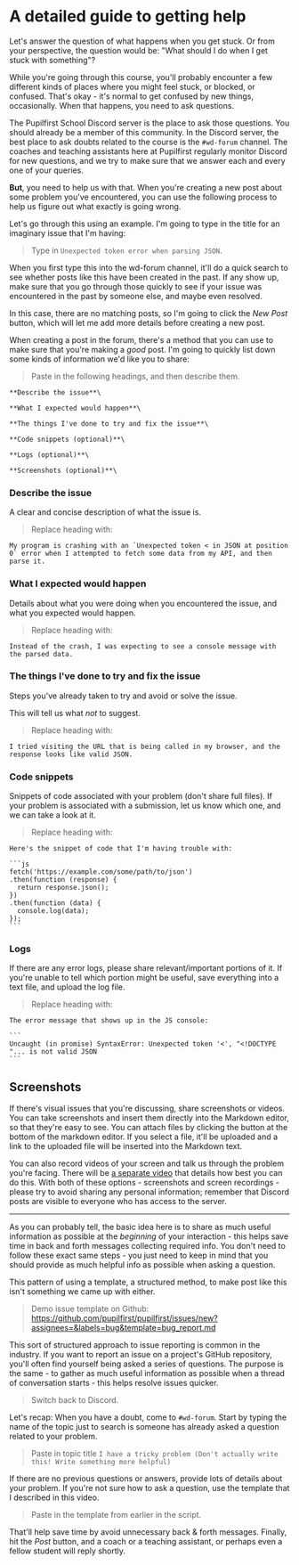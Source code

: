 # A detailed guide to getting help

Let's answer the question of what happens when you get stuck. Or from your perspective, the question would be: "What should I do when I get stuck with something"?

While you're going through this course, you'll probably encounter a few different kinds of places where you might feel stuck, or blocked, or confused. That's okay - it's normal to get confused by new things, occasionally. When that happens, you need to ask questions.

The Pupilfirst School Discord server is the place to ask those questions. You should already be a member of this community. In the Discord server, the best place to ask doubts related to the course is the `#wd-forum` channel. The coaches and teaching assistants here at Pupilfirst regularly monitor Discord for new questions, and we try to make sure that we answer each and every one of your queries.

**But**, you need to help us with that. When you're creating a new post about some problem you've encountered, you can use the following process to help us figure out what exactly is going wrong.

Let's go through this using an example. I'm going to type in the title for an imaginary issue that I'm having:

> Type in `Unexpected token error when parsing JSON`.

When you first type this into the wd-forum channel, it'll do a quick search to see whether posts like this have been created in the past. If any show up, make sure that you go through those quickly to see if your issue was encountered in the past by someone else, and maybe even resolved.

In this case, there are no matching posts, so I'm going to click the _New Post_ button, which will let me add more details before creating a new post.

When creating a post in the forum, there's a method that you can use to make sure that you're making a _good_ post. I'm going to quickly list down some kinds of information we'd like you to share:

> Paste in the following headings, and then describe them.

```
**Describe the issue**\

**What I expected would happen**\

**The things I've done to try and fix the issue**\

**Code snippets (optional)**\

**Logs (optional)**\

**Screenshots (optional)**\
```

### Describe the issue

A clear and concise description of what the issue is.

> Replace heading with:

```
My program is crashing with an `Unexpected token < in JSON at position 0` error when I attempted to fetch some data from my API, and then parse it.
```

### What I expected would happen

Details about what you were doing when you encountered the issue, and what you expected would happen.

> Replace heading with:

```
Instead of the crash, I was expecting to see a console message with the parsed data.
```

### The things I've done to try and fix the issue

Steps you've already taken to try and avoid or solve the issue.

This will tell us what _not_ to suggest.

> Replace heading with:

```
I tried visiting the URL that is being called in my browser, and the response looks like valid JSON.
```

### Code snippets

Snippets of code associated with your problem (don't share full files). If your problem is associated with a submission, let us know which one, and we can take a look at it.

> Replace heading with:

````
Here's the snippet of code that I'm having trouble with:

```js
fetch('https://example.com/some/path/to/json')
.then(function (response) {
  return response.json();
})
.then(function (data) {
  console.log(data);
});
```
````

### Logs

If there are any error logs, please share relevant/important portions of it. If you're unable to tell which portion might be useful, save everything into a text file, and upload the log file.

> Replace heading with:

````
The error message that shows up in the JS console:

```
Uncaught (in promise) SyntaxError: Unexpected token '<', "<!DOCTYPE "... is not valid JSON
```
````

## Screenshots

If there's visual issues that you're discussing, share screenshots or videos. You can take screenshots and insert them directly into the Markdown editor, so that they're easy to see. You can attach files by clicking the button at the bottom of the markdown editor. If you select a file, it'll be uploaded and a link to the uploaded file will be inserted into the Markdown text.

You can also record videos of your screen and talk us through the problem you're facing. There will be [a separate video](./video_recording.md) that details how best you can do this. With both of these options - screenshots and screen recordings - please try to avoid sharing any personal information; remember that Discord posts are visible to everyone who has access to the server.

---

As you can probably tell, the basic idea here is to share as much useful information as possible at the _beginning_ of your interaction - this helps save time in back and forth messages collecting required info. You don't need to follow these exact same steps - you just need to keep in mind that you should provide as much helpful info as possible when asking a question.

This pattern of using a template, a structured method, to make post like this isn't something we came up with either.

> Demo issue template on Github: https://github.com/pupilfirst/pupilfirst/issues/new?assignees=&labels=bug&template=bug_report.md

This sort of structured approach to issue reporting is common in the industry. If you want to report an issue on a project's GitHub repository, you'll often find yourself being asked a series of questions. The purpose is the same - to gather as much useful information as possible when a thread of conversation starts - this helps resolve issues quicker.

> Switch back to Discord.

Let's recap: When you have a doubt, come to `#wd-forum`. Start by typing the name of the topic just to search is someone has already asked a question related to your problem.

> Paste in topic title `I have a tricky problem (Don't actually write this! Write something more helpful)`

If there are no previous questions or answers, provide lots of details about your problem. If you're not sure how to ask a question, use the template that I described in this video.

> Paste in the template from earlier in the script.

That'll help save time by avoid unnecessary back & forth messages. Finally, hit the _Post_ button, and a coach or a teaching assistant, or perhaps even a fellow student will reply shortly.
